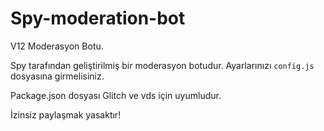 # Spy-moderation-bot
V12 Moderasyon Botu.

Spy tarafından geliştirilmiş bir moderasyon botudur. Ayarlarınızı `config.js` dosyasına girmelisiniz.

Package.json dosyası Glitch ve vds için uyumludur.

İzinsiz paylaşmak yasaktır!